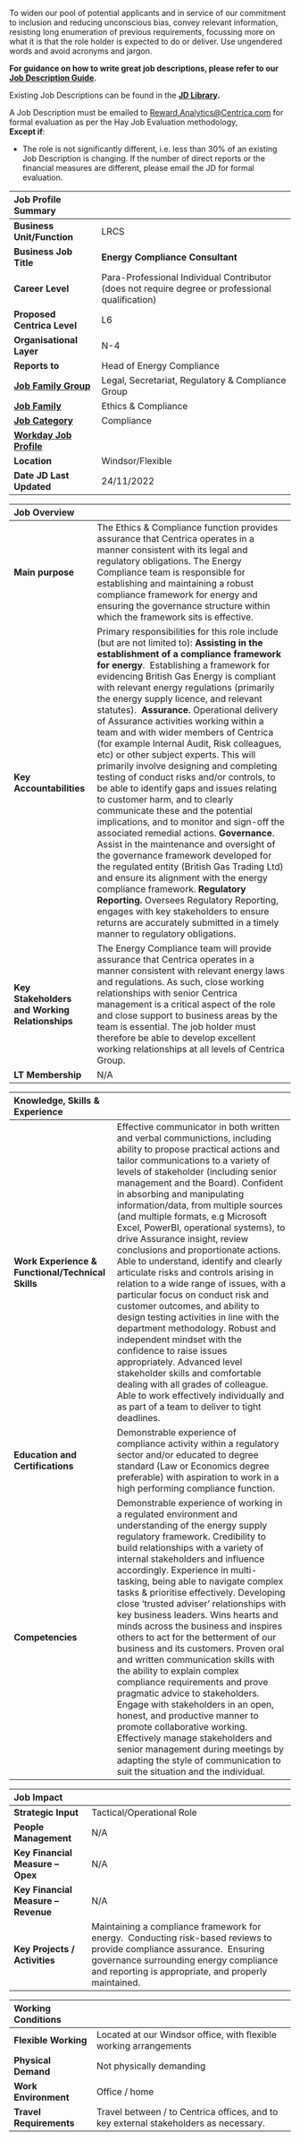 To widen our pool of potential applicants and in service of our commitment to inclusion and reducing unconscious bias, convey relevant information, resisting long enumeration of previous requirements, focussing more on what it is that the role holder is expected to do or deliver. Use ungendered words and avoid acronyms and jargon.

**For guidance on how to write great job descriptions, please refer to our [Job Description Guide](https://centricaplc.sharepoint.com/sites/HR/PublicHRlibrary/Job%20Descriptions/JD%20Template/JobDescriptionGuide_VF.pdf).**

Existing Job Descriptions can be found in the **[JD Library](https://centricaplc.sharepoint.com/sites/HR/PublicHRlibrary/Forms/AllItems.aspx?RootFolder=%2Fsites%2FHR%2FPublicHRlibrary%2FJob%20Descriptions%2FJD%20Library&FolderCTID=0x0120003DC3990EEC8B7240A8E9F555B208EA5C&View=%7B07BD5157%2D919B%2D417D%2D944C%2D522DE4B30B45%7D).**

A Job Description must be emailed to [Reward.Analytics@Centrica.com](mailto:Reward.Analytics@Centrica.com) for formal evaluation as per the Hay Job Evaluation methodology,   
**Except if**: 

* The role is not significantly different, i.e. less than 30% of an existing Job Description is changing. If the number of direct reports or the financial measures are different, please email the JD for formal evaluation.


| Job Profile Summary |  |
| :---- | :---- |
| **Business Unit/Function** | LRCS |
| **Business Job Title** | **Energy Compliance Consultant** |
| **Career Level** | Para-Professional Individual Contributor (does not require degree or professional qualification) |
| **Proposed Centrica Level** | L6 |
| **Organisational Layer** | N-4 |
| **Reports to** | Head of Energy Compliance |
| [**Job Family Group**](https://wd3.myworkday.com/centrica/d/task/1422$249.htmld) | Legal, Secretariat, Regulatory & Compliance Group |
| [**Job Family**](https://wd3.myworkday.com/centrica/d/task/1422$249.htmld) | Ethics & Compliance |
| [**Job Category**](https://wd3.myworkday.com/centrica/d/task/1422$249.htmld) | Compliance |
| [**Workday Job Profile**](https://wd3.myworkday.com/centrica/d/task/1422$249.htmld) |  |
| **Location** | Windsor/Flexible |
| **Date JD Last Updated** | 24/11/2022 |

| Job Overview |  |
| :---- | :---- |
| **Main purpose** | The Ethics & Compliance function provides assurance that Centrica operates in a manner consistent with its legal and regulatory obligations.   The Energy Compliance team is responsible for establishing and maintaining a robust compliance framework for energy and ensuring the governance structure within which the framework sits is effective.   |
| **Key Accountabilities** | Primary responsibilities for this role include (but are not limited to): **Assisting in the establishment of a compliance framework for energy**.  Establishing a framework for evidencing British Gas Energy is compliant with relevant energy regulations (primarily the energy supply licence, and relevant statutes).   **Assurance.** Operational delivery of Assurance activities working within a team and with wider members of Centrica (for example Internal Audit, Risk colleagues, etc) or other subject experts. This will primarily involve designing and completing testing of conduct risks and/or controls, to be able to identify gaps and issues relating to customer harm, and to clearly communicate these and the potential implications, and to monitor and sign-off the associated remedial actions. **Governance**. Assist in the maintenance and oversight of  the governance framework developed for the regulated entity (British Gas Trading Ltd) and ensure its alignment with the energy compliance framework. **Regulatory Reporting.** Oversees Regulatory Reporting, engages with key stakeholders to ensure returns are accurately submitted in a timely manner to regulatory obligations.  |
| **Key Stakeholders and Working Relationships** | The Energy Compliance team will provide assurance that Centrica operates in a manner consistent with relevant energy laws and regulations.  As such, close working relationships with senior Centrica management is a critical aspect of the role and close support to business areas by the team is essential. The job holder must therefore be able to develop excellent working relationships at all levels of Centrica Group.  |
| **LT Membership** | N/A  |

| Knowledge, Skills & Experience |  |
| :---- | :---- |
| **Work Experience & Functional/Technical Skills** | Effective communicator in both written and verbal communictions, including ability to propose practical actions and tailor communications to a variety of levels of stakeholder (including senior management and the Board).  Confident in absorbing and manipulating information/data, from multiple sources (and multiple formats, e.g Microsoft Excel, PowerBI, operational systems), to drive Assurance insight, review conclusions and proportionate actions.  Able to understand, identify and clearly articulate risks and controls arising in relation to a wide range of issues, with a particular focus on conduct risk and customer outcomes, and ability to design testing activities in line with the department methodology. Robust and independent mindset with the confidence to raise issues appropriately.  Advanced level stakeholder skills and comfortable dealing with all grades of colleague. Able to work effectively individually and as part of a team to deliver to tight deadlines.  |
| **Education and Certifications** | Demonstrable experience of compliance activity within a regulatory sector and/or educated to degree standard (Law or Economics degree preferable) with aspiration to work in a high performing compliance function. |
| **Competencies** |  Demonstrable experience of working in a regulated environment and understanding of the energy supply regulatory framework. Credibility to build relationships with a variety of internal stakeholders and influence accordingly. Experience in multi-tasking, being able to navigate complex tasks & prioritise effectively. Developing close ‘trusted adviser’ relationships with key business leaders. Wins hearts and minds across the business and inspires others to act for the betterment of our business and its customers. Proven oral and written communication skills with the ability to explain complex compliance requirements and prove pragmatic advice to stakeholders.  Engage with stakeholders in an open, honest, and productive manner to promote collaborative working. Effectively manage stakeholders and senior management during meetings by adapting the style of communication to suit the situation and the individual. |

| Job Impact |  |
| :---- | :---- |
| **Strategic Input** | Tactical/Operational Role |
| **People Management** | N/A |
| **Key Financial Measure – Opex**  | N/A |
| **Key Financial Measure – Revenue**  | N/A  |
| **Key Projects / Activities** | Maintaining a compliance framework for energy.   Conducting risk-based reviews to provide compliance assurance.   Ensuring governance surrounding energy compliance and reporting is appropriate, and properly maintained.   |

| Working Conditions  |  |
| :---- | :---- |
| **Flexible Working** | Located at our Windsor office, with flexible working arrangements   |
| **Physical Demand**  | Not physically demanding  |
| **Work Environment** | Office / home  |
| **Travel Requirements** | Travel between / to Centrica offices, and to key external stakeholders as necessary.    |

